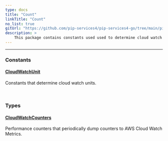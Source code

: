 ```yaml
---
type: docs
title: "Count"
linkTitle: "Count"
no_list: true
gitUrl: "https://github.com/pip-services4/pip-services4-go/tree/main/pip-services4-aws-go"
description: >
    This package contains constants used used to determine cloud watch units and classes used to create performance counters.
---
```

---

<div class="module-body"> 

### Constants

#### [CloudWatchUnit](cloud_watch_unit)
Constants that determine cloud watch units.

<br>

### Types

#### [CloudWatchCounters](cloud_watch_counters)
Performance counters that periodically dump counters to AWS Cloud Watch Metrics.


</div>

